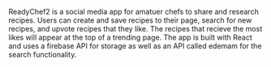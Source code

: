 ReadyChef2 is a social media app for amatuer chefs to share and research recipes. Users can create and save recipes to their page, search for new recipes, and upvote recipes that they like. The recipes that recieve the most likes will appear at the top of a trending page. The app is built with React and uses a firebase API for storage as well as an API called edemam for the search functionality.
